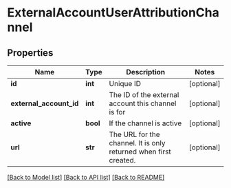 # ExternalAccountUserAttributionChannel

## Properties
Name | Type | Description | Notes
------------ | ------------- | ------------- | -------------
**id** | **int** | Unique ID | [optional] 
**external_account_id** | **int** | The ID of the external account this channel is for | [optional] 
**active** | **bool** | If the channel is active | [optional] 
**url** | **str** | The URL for the channel.  It is only returned when first created. | [optional] 

[[Back to Model list]](../README.md#documentation-for-models) [[Back to API list]](../README.md#documentation-for-api-endpoints) [[Back to README]](../README.md)


